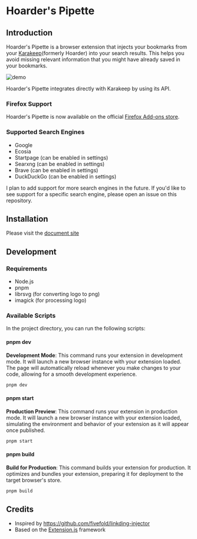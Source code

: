 # Hoarder's Pipette

## Introduction

Hoarder's Pipette is a browser extension that injects your bookmarks from your [Karakeep](https://karakeep.app)(formerly Hoarder) into your search results. This helps you avoid missing relevant information that you might have already saved in your bookmarks.

![demo](/assets/demo.png)

Hoarder's Pipette integrates directly with Karakeep by using its API.

### Firefox Support

Hoarder's Pipette is now available on the official [Firefox Add-ons store](https://addons.mozilla.org/firefox/addon/hoarder-s-pipette/).

### Supported Search Engines

- Google
- Ecosia
- Startpage (can be enabled in settings)
- Searxng (can be enabled in settings)
- Brave (can be enabled in settings)
- DuckDuckGo (can be enabled in settings)

I plan to add support for more search engines in the future. If you'd like to see support for a specific search engine, please open an issue on this repository.

## Installation

Please visit the [document site](https://dansnow.github.io/hoarder-pipette/guides/installation/)

## Development

### Requirements

- Node.js
- pnpm
- librsvg (for converting logo to png)
- imagick (for processing logo)


### Available Scripts

In the project directory, you can run the following scripts:

#### pnpm dev

**Development Mode**: This command runs your extension in development mode. It will launch a new browser instance with your extension loaded. The page will automatically reload whenever you make changes to your code, allowing for a smooth development experience.

```bash
pnpm dev
```

#### pnpm start

**Production Preview**: This command runs your extension in production mode. It will launch a new browser instance with your extension loaded, simulating the environment and behavior of your extension as it will appear once published.

```bash
pnpm start
```

#### pnpm build

**Build for Production**: This command builds your extension for production. It optimizes and bundles your extension, preparing it for deployment to the target browser's store.

```bash
pnpm build
```

## Credits

- Inspired by https://github.com/fivefold/linkding-injector
- Based on the [Extension.js](https://extension.js.org) framework
